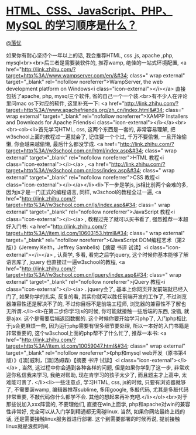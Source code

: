 
#  [HTML、CSS、JavaScript、PHP、 MySQL 的学习顺序是什么？](https://zhihu.com/questions/22646257)



[@落忧](https://zhihu.com/people/64fa851552b5600b7c8be72165edfdaa)

如果你有耐心坚持个一年以上的话, 我会推荐HTML, css ,js, apache ,php, mysql&lt;br&gt;&lt;br&gt;后三者是需要装软件的, 推荐wamp, 绝佳的一站式环境配置, &lt;a href=&#34;http://link.zhihu.com/?target=http%3A//www.wampserver.com/en/&#34; class=&#34; wrap external&#34; target=&#34;_blank&#34; rel=&#34;nofollow noreferrer&#34;&gt;WampServer, the web development platform on Windows&lt;i class=&#34;icon-external&#34;&gt;&lt;/i&gt;&lt;/a&gt;   直接包括了apache, php, mysql三个软件, 省的自己一个一个装.&lt;br&gt;有不少人在评论里问mac os下对应的软件, 这里补充一下: &lt;a href=&#34;http://link.zhihu.com/?target=http%3A//www.apachefriends.org/zh_cn/index.html&#34; class=&#34; wrap external&#34; target=&#34;_blank&#34; rel=&#34;nofollow noreferrer&#34;&gt;XAMPP Installers and Downloads for Apache Friends&lt;i class=&#34;icon-external&#34;&gt;&lt;/i&gt;&lt;/a&gt;&lt;br&gt;&lt;br&gt;&lt;ol&gt;&lt;li&gt;首先学习HTML, css, 这两个东西是一套的, 非常容易理解, 把w3school上面的教程过一遍就会了, 记住要一个个过, 千万不要偷懒, 一旦开始偷懒, 你会越来越偷懒, 最后什么都没学成. &lt;a href=&#34;http://link.zhihu.com/?target=http%3A//w3school.com.cn/html/index.asp&#34; class=&#34; wrap external&#34; target=&#34;_blank&#34; rel=&#34;nofollow noreferrer&#34;&gt;HTML 教程&lt;i class=&#34;icon-external&#34;&gt;&lt;/i&gt;&lt;/a&gt; ,  &lt;a href=&#34;http://link.zhihu.com/?target=http%3A//w3school.com.cn/css/index.asp&#34; class=&#34; wrap external&#34; target=&#34;_blank&#34; rel=&#34;nofollow noreferrer&#34;&gt;CSS 教程&lt;i class=&#34;icon-external&#34;&gt;&lt;/i&gt;&lt;/a&gt;&lt;/li&gt;&lt;li&gt;下一步是学js, js相比前两个会难的多, 因为js才是一门正式的编程语言, 同样, w3school的教程全过一遍, &lt;a href=&#34;http://link.zhihu.com/?target=http%3A//w3school.com.cn/js/index.asp&#34; class=&#34; wrap external&#34; target=&#34;_blank&#34; rel=&#34;nofollow noreferrer&#34;&gt;JavaScript 教程&lt;i class=&#34;icon-external&#34;&gt;&lt;/i&gt;&lt;/a&gt; , 教程过完了就可以买书看了, 强烈推荐一本超好入门书: &lt;a href=&#34;http://link.zhihu.com/?target=http%3A//item.jd.com/10603153.html&#34; class=&#34; wrap external&#34; target=&#34;_blank&#34; rel=&#34;nofollow noreferrer&#34;&gt;《JavaScript DOM编程艺术（第2版）》(Jeremy Keith，Jeffrey Sambells)【摘要 书评 试读】&lt;i class=&#34;icon-external&#34;&gt;&lt;/i&gt;&lt;/a&gt; , 认真学, 多看, 看完之后学jquery, 这个时候你基本能够了解语言库了, jquery 也直接过一遍w3school的教程, &lt;a href=&#34;http://link.zhihu.com/?target=http%3A//w3school.com.cn/jquery/index.asp&#34; class=&#34; wrap external&#34; target=&#34;_blank&#34; rel=&#34;nofollow noreferrer&#34;&gt;jQuery 教程&lt;i class=&#34;icon-external&#34;&gt;&lt;/i&gt;&lt;/a&gt; . jquery会了, 基本上你网页开发前端就已经入门了, 如果你学的扎实, 反复的看, 其实你就可以胜任前端开发的工作了, 不过浏览器兼容性还是解决不了的, 不过你目标不是前端工程师, 浏览器的兼容性不了解也无所谓.&lt;/li&gt;&lt;li&gt;在第二步你学习js的时候, 你可能就接触一些后端的东西, 没错, 就是ajax. 这个是需要后端返回数据的. 这个时候你要开始学习php了, 入门php相比于js会更麻烦一些, 因为运行php需要有很多细节要处理, 所以一本好的入门书籍是非常重要的, 这个w3school上面的php帮不了什么忙了, 推荐一本书: &lt;a href=&#34;http://link.zhihu.com/?target=http%3A//item.jd.com/10059047.html&#34; class=&#34; wrap external&#34; target=&#34;_blank&#34; rel=&#34;nofollow noreferrer&#34;&gt;《php和mysql web开发（原书第4版）》([澳]威利，[澳]汤姆森)【摘要 书评 试读】&lt;i class=&#34;icon-external&#34;&gt;&lt;/i&gt;&lt;/a&gt; , 当然, 这过程中你会遇到各种各样的问题, 但是如果你学到了这一步, 非常欢迎你私信我来学习, 我绝对帮助, 现在肯学习的孩子太少了, 而且题主才上高中, 太难能可贵了. &lt;/li&gt;&lt;li&gt;一些注意点, 学习HTML, css, js的时候, 只要有浏览器就够了, 不需要装wamp, 编辑器推荐sublime, 多用google, 多敲代码, 尤其是多敲代码非常重要, 不敲代码你什么都学不会. 其他的想起来再补充吧.&lt;/li&gt;&lt;/ol&gt;&lt;br&gt;对于那些说加入xxx阵营的, 不要理他们, 直接在win上面学, php和apache对win的兼容性非常好, 完全可以从入门学到精通都无需碰linux. 当然, 如果你网站最终上线的话, 还是需要接触linux服务器进行部署. 这个到需要部署的时候再说, 提前接触linux就是浪费时间.